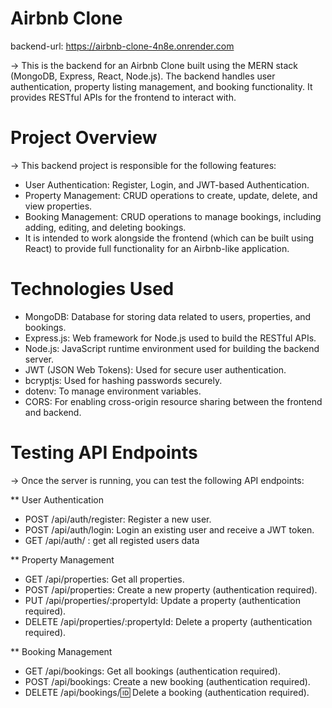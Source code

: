 # Airbnb Clone

backend-url: https://airbnb-clone-4n8e.onrender.com

-> This is the backend for an Airbnb Clone built using the MERN stack (MongoDB, Express, React, Node.js). The backend handles user authentication, property listing management, and booking functionality. It provides RESTful APIs for the frontend to interact with.

# Project Overview

-> This backend project is responsible for the following features:
* User Authentication: Register, Login, and JWT-based Authentication.
* Property Management: CRUD operations to create, update, delete, and view properties.
* Booking Management: CRUD operations to manage bookings, including adding, editing, and deleting bookings.
* It is intended to work alongside the frontend (which can be built using React) to provide full functionality for an Airbnb-like application.

# Technologies Used

* MongoDB: Database for storing data related to users, properties, and bookings.
* Express.js: Web framework for Node.js used to build the RESTful APIs.
* Node.js: JavaScript runtime environment used for building the backend server.
* JWT (JSON Web Tokens): Used for secure user authentication.
* bcryptjs: Used for hashing passwords securely.
* dotenv: To manage environment variables.
* CORS: For enabling cross-origin resource sharing between the frontend and backend.

# Testing API Endpoints

-> Once the server is running, you can test the following API endpoints:

** User Authentication
- POST /api/auth/register: Register a new user.
- POST /api/auth/login: Login an existing user and receive a JWT token.
- GET /api/auth/ : get all registed users data
  
** Property Management
- GET /api/properties: Get all properties.
- POST /api/properties: Create a new property (authentication required).
- PUT /api/properties/:propertyId: Update a property (authentication required).
- DELETE /api/properties/:propertyId: Delete a property (authentication required).
  
** Booking Management
- GET /api/bookings: Get all bookings (authentication required).
- POST /api/bookings: Create a new booking (authentication required).
- DELETE /api/bookings/:id: Delete a booking (authentication required).
